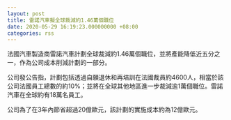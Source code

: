 ```yaml
---
layout: post
title: 雷諾汽車擬全球裁減約1.46萬個職位
date: 2020-05-29 16:19:23.000000000 +08:00
categories: rss
---
```


法國汽車製造商雷諾汽車計劃全球裁減約1.46萬個職位，並將產能降低近五分之一，作為公司成本削減計劃的一部分。

公司發公告指，計劃包括透過自願退休和再培訓在法國裁員約4600人，相當於該公司法國員工總數的約10%；並將在全球其他地區進一步裁減逾1萬個職位。雷諾汽車在全球約有18萬名員工。

公司為了在3年內節省超過20億歐元，該計劃的實施成本約為12億歐元。
